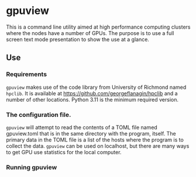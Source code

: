 # gpuview

This is a command line utility aimed at high performance computing clusters where the nodes have
a number of GPUs. The purpose is to use a full screen text mode presentation to show the use at
a glance.

## Use

### Requirements

`gpuview` makes use of the code library from University of Richmond named `hpclib`. It is available
at https://github.com/georgeflanagin/hpclib and a number of other locations. Python 3.11 is the 
minimum required version.

### The configuration file. 

`gpuview` will attempt to read the contents of a TOML file named gpuview.toml that is in the
same directory with the program, itself. The primary data in the TOML file is a list of the
hosts where the program is to collect the data. `gpuview` can be used on localhost, but there
are many ways to get GPU use statistics for the local computer. 

### Running gpuview

```bash
```
